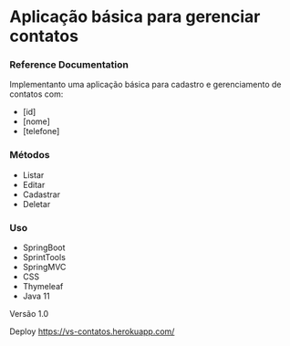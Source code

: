 # Aplicação básica para gerenciar contatos

### Reference Documentation
Implementanto uma aplicação básica para cadastro e gerenciamento de contatos com:
 - [id]
 - [nome]
 - [telefone]
 
### Métodos
 - Listar
 - Editar
 - Cadastrar
 - Deletar
 
### Uso
 - SpringBoot
 - SprintTools
 - SpringMVC
 - CSS
 - Thymeleaf
 - Java 11
 
Versão 1.0

Deploy
https://vs-contatos.herokuapp.com/ 



